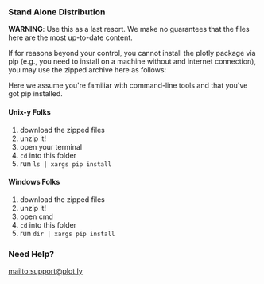 ### Stand Alone Distribution

**WARNING**: Use this as a last resort. We make no guarantees that the files here are the most up-to-date content.

If for reasons beyond your control, you cannot install the plotly package via pip (e.g., you need to install on a machine without and internet connection), you may use the zipped archive here as follows:

Here we assume you're familiar with command-line tools and that you've got pip installed.

#### Unix-y Folks
1. download the zipped files
2. unzip it!
3. open your terminal
4. `cd` into this folder
5. run `ls | xargs pip install`

#### Windows Folks
1. download the zipped files
2. unzip it!
3. open cmd
4. `cd` into this folder
5. run `dir | xargs pip install`

### Need Help?
<mailto:support@plot.ly>